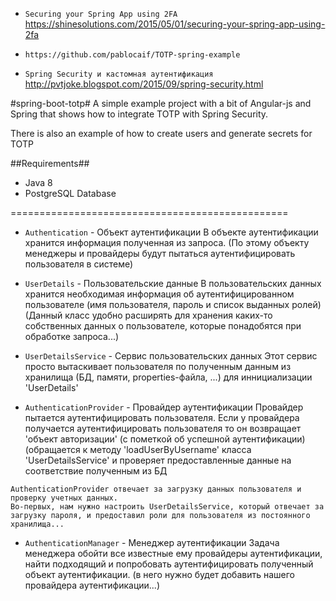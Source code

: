 
* `Securing your Spring App using 2FA` https://shinesolutions.com/2015/05/01/securing-your-spring-app-using-2fa
* `https://github.com/pablocaif/TOTP-spring-example`

* `Spring Security и кастомная аутентификация` http://pvtjoke.blogspot.com/2015/09/spring-security.html


#spring-boot-totp#
A simple example project with a bit of Angular-js and Spring that shows how to integrate TOTP with Spring Security.

There is also an example of how to create users and generate secrets for TOTP

##Requirements##

* Java 8
* PostgreSQL Database


 ================================================

* `Authentication` - Объект аутентификации
  В объекте аутентификации хранится информация полученная из запроса. 
  (По этому объекту менеджеры и провайдеры будут пытаться аутентифицировать пользователя в системе)

* `UserDetails` - Пользовательские данные
  В пользовательских данных хранится необходимая информация об аутентифицированном пользователе (имя пользователя, пароль и список выданных ролей)
  (Данный класс удобно расширять для хранения каких-то собственных данных о пользователе, которые понадобятся при обработке запроса...)

* `UserDetailsService` - Сервис пользовательских данных
  Этот сервис просто вытаскивает пользователя по полученным данным из хранилища (БД, памяти, properties-файла, ...) для иннициализации 'UserDetails'

* `AuthenticationProvider` - Провайдер аутентификации
  Провайдер пытается аутентифицировать пользователя.
  Если у провайдера получается аутентифицировать пользователя то он возвращает 'объект авторизации' (с пометкой об успешной аутентификации) 
  (обращается к методу 'loadUserByUsername' класса 'UserDetailsService' и проверяет предоставленные данные на соответствие полученным из БД

~~~~~~~~~~
AuthenticationProvider отвечает за загрузку данных пользователя и проверку учетных данных.
Во-первых, нам нужно настроить UserDetailsService, который отвечает за загрузку пароля, и предоставил роли для пользователя из постоянного хранилища...
~~~~~~~~~~

* `AuthenticationManager` - Менеджер аутентификации
  Задача менеджера обойти все известные ему провайдеры аутентификации, найти подходящий и попробовать аутентифицировать полученный объект аутентификации.
  (в него нужно будет добавить нашего провайдера аутентификации...)
